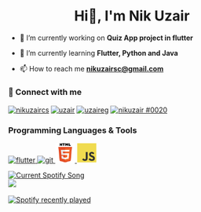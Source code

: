 <h1 align="center">Hi👋, I'm Nik Uzair</h1>

- 🔭 I’m currently working on **Quiz App project in flutter**

- 🌱 I’m currently learning **Flutter, Python and Java**

- 📫 How to reach me **nikuzairsc@gmail.com**

<h3 align="left">🔗 Connect with me</h3>
<p align="left">
<a href="https://twitter.com/nikuzaircs"  target="_blank"><img align="center" src="https://raw.githubusercontent.com/rahuldkjain/github-profile-readme-generator/master/src/images/icons/Social/twitter.svg" alt="nikuzaircs" height="30" width="40" /></a>
<a href="https://www.linkedin.com/in/nik-uzair-91298822b/" target="_blank"><img align="center" src="https://raw.githubusercontent.com/rahuldkjain/github-profile-readme-generator/master/src/images/icons/Social/linked-in-alt.svg" alt="uzair" height="30" width="40" /></a>
<a href="https://instagram.com/uzaireg" target="_blank"><img align="center" src="https://raw.githubusercontent.com/rahuldkjain/github-profile-readme-generator/master/src/images/icons/Social/instagram.svg" alt="uzaireg" height="30" width="40" /></a>
<a href="https://discord.gg/nikuzair #0020" target="_blank"><img align="center" src="https://raw.githubusercontent.com/rahuldkjain/github-profile-readme-generator/master/src/images/icons/Social/discord.svg" alt="nikuzair #0020" height="30" width="40" /></a>
</p>

<h3 align="left">Programming Languages & Tools</h3>
<p align="left"> <a href="https://flutter.dev" target="_blank" rel="noreferrer"> <img src="https://www.vectorlogo.zone/logos/flutterio/flutterio-icon.svg" alt="flutter" width="40" height="40"/> </a> <a href="https://git-scm.com/" target="_blank" rel="noreferrer"> <img src="https://www.vectorlogo.zone/logos/git-scm/git-scm-icon.svg" alt="git" width="40" height="40"/> </a> <a href="https://www.w3.org/html/" target="_blank" rel="noreferrer"> <img src="https://raw.githubusercontent.com/devicons/devicon/master/icons/html5/html5-original-wordmark.svg" alt="html5" width="40" height="40"/> </a>
  <a href="https://developer.mozilla.org/en-US/docs/Web/JavaScript" target="_blank" rel="noreferrer"> <img src="https://raw.githubusercontent.com/devicons/devicon/master/icons/javascript/javascript-original.svg" alt="javascript" width="40" height="40"/> </a> </p>

<a href="https://open.spotify.com/user/6ilugdiepdqxut4ak4nqu1z7i">
  <img src="https://itstommi.vercel.app/api?theme=dark&scan=true&rainbow=true" alt="Current Spotify Song">
</a>


<div>
 <img src="http://github-readme-streak-stats.herokuapp.com?user=uzaircode&theme=dark&hide_border=true&background=161B22&ring=50A6FF&fire=FF9022&currStreakLabel=FFFFFF">
</div>


[![Spotify recently played](https://spotify-recently-played-readme.vercel.app/api?user=6ilugdiepdqxut4ak4nqu1z7i)](https://open.spotify.com/user/6ilugdiepdqxut4ak4nqu1z7i)


